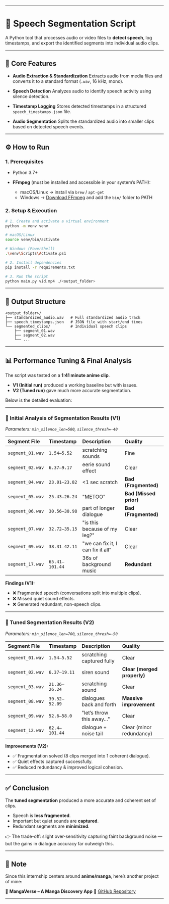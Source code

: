 
---

# 🎤 Speech Segmentation Script

A Python tool that processes audio or video files to **detect speech**, log timestamps, and export the identified segments into individual audio clips.

---

## 🚀 Core Features

* **Audio Extraction & Standardization**
  Extracts audio from media files and converts it to a standard format (`.wav`, 16 kHz, mono).

* **Speech Detection**
  Analyzes audio to identify speech activity using silence detection.

* **Timestamp Logging**
  Stores detected timestamps in a structured `speech_timestamps.json` file.

* **Audio Segmentation**
  Splits the standardized audio into smaller clips based on detected speech events.

---

## ⚙️ How to Run

### 1. Prerequisites

* Python 3.7+
* **FFmpeg** (must be installed and accessible in your system’s PATH):

  * macOS/Linux → install via `brew` / `apt-get`
  * Windows → [Download FFmpeg](https://ffmpeg.org/download.html) and add the `bin/` folder to PATH

### 2. Setup & Execution

```bash
# 1. Create and activate a virtual environment
python -m venv venv

# macOS/Linux
source venv/bin/activate

# Windows (PowerShell)
.\venv\Scripts\Activate.ps1

# 2. Install dependencies
pip install -r requirements.txt

# 3. Run the script
python main.py vid.mp4 ./<output_folder>
```

---

## 📂 Output Structure

```
<output_folder>/
├── standardized_audio.wav   # Full standardized audio track
├── speech_timestamps.json   # JSON file with start/end times
└── segmented_clips/         # Individual speech clips
    ├── segment_01.wav
    ├── segment_02.wav
    └── ...
```

---

## 📊 Performance Tuning & Final Analysis

The script was tested on a **1:41 minute anime clip**.

* **V1 (Initial run)** produced a working baseline but with issues.
* **V2 (Tuned run)** gave much more accurate segmentation.

Below is the detailed evaluation:

---

### 🔎 Initial Analysis of Segmentation Results (V1)

*Parameters: `min_silence_len=500`, `silence_thresh=-40`*

| Segment File     | Timestamp      | Description                       | Quality                |
| :--------------- | :------------- | :-------------------------------- | :--------------------- |
| `segment_01.wav` | `1.54–5.52`    | scratching sounds                 | Fine                   |
| `segment_02.wav` | `6.37–9.17`    | eerie sound effect                | Clear                  |
| `segment_04.wav` | `23.01–23.82`  | <1 sec scratch                    | **Bad (Fragmented)**   |
| `segment_05.wav` | `25.43–26.24`  | "METOO"                           | **Bad (Missed prior)** |
| `segment_06.wav` | `30.56–30.98`  | part of longer dialogue           | **Bad (Fragmented)**   |
| `segment_07.wav` | `32.72–35.15`  | "is this because of my leg?"      | Clear                  |
| `segment_09.wav` | `38.31–42.11`  | "we can fix it, I can fix it all" | Clear                  |
| `segment_17.wav` | `65.41–101.44` | 36s of background music           | **Redundant**          |

**Findings (V1):**

* ❌ Fragmented speech (conversations split into multiple clips).
* ❌ Missed quiet sound effects.
* ❌ Generated redundant, non-speech clips.

---

### 🔧 Tuned Segmentation Results (V2)

*Parameters: `min_silence_len=700`, `silence_thresh=-50`*

| Segment File     | Timestamp     | Description               | Quality                     |
| :--------------- | :------------ | :------------------------ | :-------------------------- |
| `segment_01.wav` | `1.54–5.52`   | scratching captured fully | Clear                       |
| `segment_02.wav` | `6.37–19.11`  | siren sound               | **Clear (merged properly)** |
| `segment_03.wav` | `21.36–26.24` | scratching sound          | Clear                       |
| `segment_08.wav` | `39.52–52.09` | dialogues back and forth  | **Massive improvement**     |
| `segment_09.wav` | `52.6–58.0`   | "let’s throw this away…"  | Clear                       |
| `segment_12.wav` | `62.4–101.44` | dialogue + noise tail     | Clear (minor redundancy)    |

**Improvements (V2):**

* ✅ Fragmentation solved (8 clips merged into 1 coherent dialogue).
* ✅ Quiet effects captured successfully.
* ✅ Reduced redundancy & improved logical cohesion.

---

## ✅ Conclusion

The **tuned segmentation** produced a more accurate and coherent set of clips.

* Speech is **less fragmented**.
* Important but quiet sounds are **captured**.
* Redundant segments are **minimized**.

👉 The trade-off: slight over-sensitivity capturing faint background noise — but the gains in dialogue accuracy far outweigh this.

---

## 📌 Note

Since this internship centers around **anime/manga**, here’s another project of mine:

📖 **MangaVerse – A Manga Discovery App**
🔗 [GitHub Repository](https://github.com/vansh212121/MangaVerse)

---
